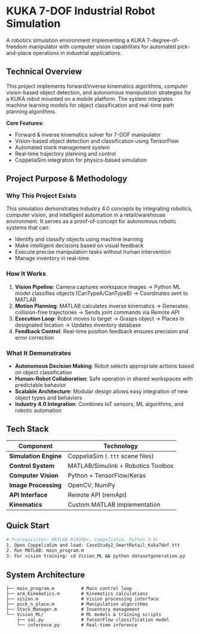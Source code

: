 # KUKA 7-DOF Industrial Robot Simulation

A robotics simulation environment implementing a KUKA 7-degree-of-freedom manipulator with computer vision capabilities for automated pick-and-place operations in industrial applications.

## Technical Overview

This project implements forward/inverse kinematics algorithms, computer vision-based object detection, and autonomous manipulation strategies for a KUKA robot mounted on a mobile platform. The system integrates machine learning models for object classification and real-time path planning algorithms.

**Core Features:**
- Forward & inverse kinematics solver for 7-DOF manipulator
- Vision-based object detection and classification using TensorFlow
- Automated stock management system
- Real-time trajectory planning and control
- CoppeliaSim integration for physics-based simulation

## Project Purpose & Methodology

### Why This Project Exists
This simulation demonstrates Industry 4.0 concepts by integrating robotics, computer vision, and intelligent automation in a retail/warehouse environment. It serves as a proof-of-concept for autonomous robotic systems that can:
- Identify and classify objects using machine learning
- Make intelligent decisions based on visual feedback
- Execute precise manipulation tasks without human intervention
- Manage inventory in real-time

### How It Works
1. **Vision Pipeline**: Camera captures workspace images → Python ML model classifies objects (CanTypeA/CanTypeB) → Coordinates sent to MATLAB
2. **Motion Planning**: MATLAB calculates inverse kinematics → Generates collision-free trajectories → Sends joint commands via Remote API
3. **Execution Loop**: Robot moves to target → Grasps object → Places in designated location → Updates inventory database
4. **Feedback Control**: Real-time position feedback ensures precision and error correction

### What It Demonstrates
- **Autonomous Decision Making**: Robot selects appropriate actions based on object classification
- **Human-Robot Collaboration**: Safe operation in shared workspaces with predictable behavior
- **Scalable Architecture**: Modular design allows easy integration of new object types and behaviors
- **Industry 4.0 Integration**: Combines IoT sensors, ML algorithms, and robotic automation

## Tech Stack

| Component | Technology |
|-----------|------------|
| **Simulation Engine** | CoppeliaSim (`.ttt` scene files) |
| **Control System** | MATLAB/Simulink + Robotics Toolbox |
| **Computer Vision** | Python + TensorFlow/Keras |
| **Image Processing** | OpenCV, NumPy |
| **API Interface** | Remote API (remApi) |
| **Kinematics** | Custom MATLAB implementation |

## Quick Start

```bash
# Prerequisites: MATLAB R2020b+, CoppeliaSim, Python 3.8+
1. Open CoppeliaSim and load: CaseStudy2_SmartRetail_Kuka7dof.ttt
2. Run MATLAB: main_program.m
3. For vision training: cd Vision_ML && python datasetgeneration.py
```

## System Architecture

```
├── main_program.m          # Main control loop
├── arm_Kinematics.m        # Kinematics calculations
├── vision.m                # Vision processing interface
├── pick_n_place.m          # Manipulation algorithms
├── Stock_Manager.m         # Inventory management
└── Vision_ML/              # ML models & training scripts
    ├── sai.py              # TensorFlow classification model
    └── inference.py        # Real-time inference
```
